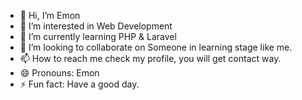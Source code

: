 - 👋 Hi, I’m Emon
- 👀 I’m interested in Web Development
- 🌱 I’m currently learning PHP & Laravel
- 💞️ I’m looking to collaborate on Someone in learning stage like me.
- 📫 How to reach me check my profile, you will get contact way.
- 😄 Pronouns: Emon
- ⚡ Fun fact: Have a good day.

<!---
maremon7415/maremon7415 is a ✨ special ✨ repository because its `README.md` (this file) appears on your GitHub profile.
You can click the Preview link to take a look at your changes.
--->
